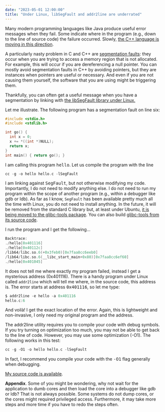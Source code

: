 ```yaml
---
date: "2023-05-01 12:00:00"
title: "Under Linux, libSegFault and addr2line are underrated"
---
```




Many modern programming languages like Java produce useful error messages when they fail. Some indicate where in the program (e.g., down to the line of source code) the failure occurred. Slowly, [the C++ language is moving in this direction](https://www.sandordargo.com/blog/2022/09/21/cpp23-stacktrace-library).

A particularly nasty problem in C and C++ are [segmentation faults](https://en.wikipedia.org/wiki/Segmentation_fault): they occur when you are trying to access a memory region that is not allocated. For example, this will occur if you are dereferencing a null pointer. You can mostly avoid segmentation faults in C++ by avoiding pointers, but they are instances when pointers are useful or necessary. And even if you are not causing them yourself, the software that you are using might be triggering them.

Thankfully, you can often get a useful message when you have a segmentation by linking with [the libSegFault library under Linux.](https://www.marcusfolkesson.se/blog/libsegfault/)

Let me illustrate. The following program has a segmentation fault on line six:
```C
#include <stdio.h>
#include <stdlib.h>

int go() {
  int x = 0;
  x += *((int *)NULL);
  return x;
}
int main() { return go(); }

```


I am calling this program <tt>hello</tt>. Let us compile the program with the line
```C
cc -g -o hello hello.c -lSegFault
```


I am linking against <tt>SegFault</tt>, but not otherwise modifying my code. Importantly, I do not need to modify anything else. I do not need to run my program within the scope of another program (e.g., within a debugger like gdb or ldb). As far as I know, `SegFault` has been available pretty much all the time with Linux, you do not need to install anything. In the future, it will be removed from the standard C library but, at least under Ubuntu, [it is being moved to the glibc-tools package](https://installati.one/install-glibc-tools-ubuntu-22-04/). You can also build [glibc-tools from its source code](https://github.com/zatrazz/glibc-tools).

I run the program and I get the following&hellip;
```C
Backtrace:
./hello[0x401116]
./hello[0x40112c]
/lib64/libc.so.6(+0x3feb0)[0x7faa8cc6eeb0]
/lib64/libc.so.6(__libc_start_main+0x80)[0x7faa8cc6ef60]
./hello[0x401045]
```


It does not tell me where exactly my program failed, instead I get a mysterious address (0x401116). There is a handy program under Linux called `addr2line` which will tell me where, in the source code, this address is. The error starts at address <tt>0x401116</tt>, so let me type:
```C
$ addr2line -e hello -a 0x401116
hello.c:6
```


And voilà! I get the exact location of the error. Again, this is lightweight and non-invasive, I only need my original program and the address.

The addr2line utility requires you to compile your code with debug symbols. If you try turning on optimization too much, you may not be able to get back to the line of code. However, you may use some optimization (-O1). The following works in this test:
```C
cc -g -O1 -o hello hello.c -lSegFault
```


In fact, I recommend you compile your code with the <tt>-O1</tt> flag generally when debugging.

[My source code is available](https://github.com/lemire/Code-used-on-Daniel-Lemire-s-blog/tree/master/2023/05/01).

__Appendix__. Some of you might be wondering, why not wait for the application to dumb cores and then load the core into a debugger like gdb or ldb? That is not always possible. Some systems do not dump cores, or the cores might required privileged access. Furthermore, it may take more steps and more time if you have to redo the steps often.

